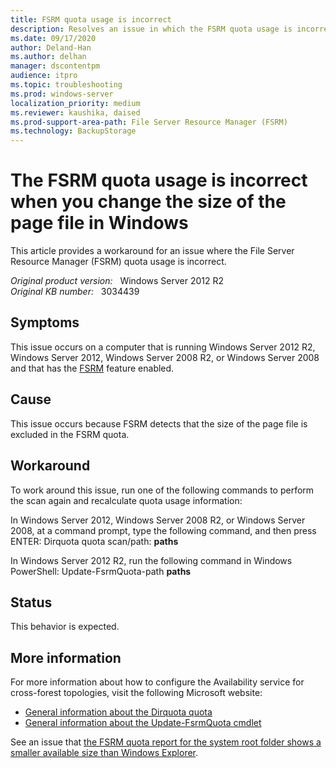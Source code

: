 ```yaml
---
title: FSRM quota usage is incorrect
description: Resolves an issue in which the FSRM quota usage is incorrect.
ms.date: 09/17/2020
author: Deland-Han
ms.author: delhan
manager: dscontentpm
audience: itpro
ms.topic: troubleshooting
ms.prod: windows-server
localization_priority: medium
ms.reviewer: kaushika, daised
ms.prod-support-area-path: File Server Resource Manager (FSRM)
ms.technology: BackupStorage
---
```

# The FSRM quota usage is incorrect when you change the size of the page file in Windows

This article provides a workaround for an issue where the File Server Resource Manager (FSRM) quota usage is incorrect.

_Original product version:_ &nbsp; Windows Server 2012 R2  
_Original KB number:_ &nbsp; 3034439

## Symptoms

This issue occurs on a computer that is running Windows Server 2012 R2, Windows Server 2012, Windows Server 2008 R2, or Windows Server 2008 and that has the [FSRM](https://technet.microsoft.com/library/hh831701.aspx) feature enabled.

## Cause

This issue occurs because FSRM detects that the size of the page file is excluded in the FSRM quota.

## Workaround

To work around this issue, run one of the following commands to perform the scan again and recalculate quota usage information:

In Windows Server 2012, Windows Server 2008 R2, or Windows Server 2008, at a command prompt, type the following command, and then press ENTER: Dirquota quota scan/path: **paths**  

In Windows Server 2012 R2, run the following command in Windows PowerShell: Update-FsrmQuota-path **paths**  

## Status

This behavior is expected.

## More information

For more information about how to configure the Availability service for cross-forest topologies, visit the following Microsoft website:
- [General information about the Dirquota quota](https://technet.microsoft.com/library/cc770384%28v=ws.10%29)
- [General information about the Update-FsrmQuota cmdlet](/powershell/module/fileserverresourcemanager/update-fsrmquota?view=win10-ps)

See an issue that [the FSRM quota report for the system root folder shows a smaller available size than Windows Explorer](https://support.microsoft.com/help/977522).
